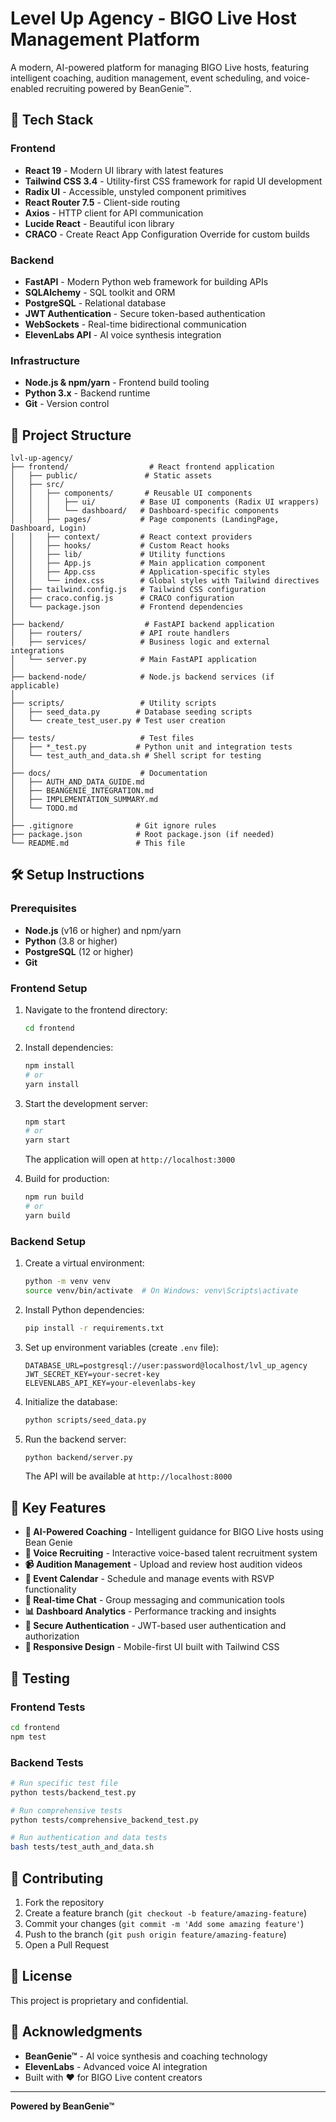 # Level Up Agency - BIGO Live Host Management Platform

A modern, AI-powered platform for managing BIGO Live hosts, featuring intelligent coaching, audition management, event scheduling, and voice-enabled recruiting powered by BeanGenie™.

## 🚀 Tech Stack

### Frontend
- **React 19** - Modern UI library with latest features
- **Tailwind CSS 3.4** - Utility-first CSS framework for rapid UI development
- **Radix UI** - Accessible, unstyled component primitives
- **React Router 7.5** - Client-side routing
- **Axios** - HTTP client for API communication
- **Lucide React** - Beautiful icon library
- **CRACO** - Create React App Configuration Override for custom builds

### Backend
- **FastAPI** - Modern Python web framework for building APIs
- **SQLAlchemy** - SQL toolkit and ORM
- **PostgreSQL** - Relational database
- **JWT Authentication** - Secure token-based authentication
- **WebSockets** - Real-time bidirectional communication
- **ElevenLabs API** - AI voice synthesis integration

### Infrastructure
- **Node.js & npm/yarn** - Frontend build tooling
- **Python 3.x** - Backend runtime
- **Git** - Version control

## 📁 Project Structure

```
lvl-up-agency/
├── frontend/                  # React frontend application
│   ├── public/               # Static assets
│   ├── src/
│   │   ├── components/       # Reusable UI components
│   │   │   ├── ui/          # Base UI components (Radix UI wrappers)
│   │   │   └── dashboard/   # Dashboard-specific components
│   │   ├── pages/           # Page components (LandingPage, Dashboard, Login)
│   │   ├── context/         # React context providers
│   │   ├── hooks/           # Custom React hooks
│   │   ├── lib/             # Utility functions
│   │   ├── App.js           # Main application component
│   │   ├── App.css          # Application-specific styles
│   │   └── index.css        # Global styles with Tailwind directives
│   ├── tailwind.config.js   # Tailwind CSS configuration
│   ├── craco.config.js      # CRACO configuration
│   └── package.json         # Frontend dependencies
│
├── backend/                  # FastAPI backend application
│   ├── routers/             # API route handlers
│   ├── services/            # Business logic and external integrations
│   └── server.py            # Main FastAPI application
│
├── backend-node/            # Node.js backend services (if applicable)
│
├── scripts/                 # Utility scripts
│   ├── seed_data.py        # Database seeding scripts
│   └── create_test_user.py # Test user creation
│
├── tests/                   # Test files
│   ├── *_test.py           # Python unit and integration tests
│   └── test_auth_and_data.sh # Shell script for testing
│
├── docs/                    # Documentation
│   ├── AUTH_AND_DATA_GUIDE.md
│   ├── BEANGENIE_INTEGRATION.md
│   ├── IMPLEMENTATION_SUMMARY.md
│   └── TODO.md
│
├── .gitignore              # Git ignore rules
├── package.json            # Root package.json (if needed)
└── README.md               # This file

```

## 🛠️ Setup Instructions

### Prerequisites
- **Node.js** (v16 or higher) and npm/yarn
- **Python** (3.8 or higher)
- **PostgreSQL** (12 or higher)
- **Git**

### Frontend Setup

1. Navigate to the frontend directory:
   ```bash
   cd frontend
   ```

2. Install dependencies:
   ```bash
   npm install
   # or
   yarn install
   ```

3. Start the development server:
   ```bash
   npm start
   # or
   yarn start
   ```

   The application will open at `http://localhost:3000`

4. Build for production:
   ```bash
   npm run build
   # or
   yarn build
   ```

### Backend Setup

1. Create a virtual environment:
   ```bash
   python -m venv venv
   source venv/bin/activate  # On Windows: venv\Scripts\activate
   ```

2. Install Python dependencies:
   ```bash
   pip install -r requirements.txt
   ```

3. Set up environment variables (create `.env` file):
   ```
   DATABASE_URL=postgresql://user:password@localhost/lvl_up_agency
   JWT_SECRET_KEY=your-secret-key
   ELEVENLABS_API_KEY=your-elevenlabs-key
   ```

4. Initialize the database:
   ```bash
   python scripts/seed_data.py
   ```

5. Run the backend server:
   ```bash
   python backend/server.py
   ```

   The API will be available at `http://localhost:8000`

## 🎨 Key Features

- **🤖 AI-Powered Coaching** - Intelligent guidance for BIGO Live hosts using Bean Genie
- **🎤 Voice Recruiting** - Interactive voice-based talent recruitment system
- **📹 Audition Management** - Upload and review host audition videos
- **📅 Event Calendar** - Schedule and manage events with RSVP functionality
- **💬 Real-time Chat** - Group messaging and communication tools
- **📊 Dashboard Analytics** - Performance tracking and insights
- **🔐 Secure Authentication** - JWT-based user authentication and authorization
- **📱 Responsive Design** - Mobile-first UI built with Tailwind CSS

## 🧪 Testing

### Frontend Tests
```bash
cd frontend
npm test
```

### Backend Tests
```bash
# Run specific test file
python tests/backend_test.py

# Run comprehensive tests
python tests/comprehensive_backend_test.py

# Run authentication and data tests
bash tests/test_auth_and_data.sh
```

## 🤝 Contributing

1. Fork the repository
2. Create a feature branch (`git checkout -b feature/amazing-feature`)
3. Commit your changes (`git commit -m 'Add some amazing feature'`)
4. Push to the branch (`git push origin feature/amazing-feature`)
5. Open a Pull Request

## 📄 License

This project is proprietary and confidential.

## 🙏 Acknowledgments

- **BeanGenie™** - AI voice synthesis and coaching technology
- **ElevenLabs** - Advanced voice AI integration
- Built with ❤️ for BIGO Live content creators

---

**Powered by BeanGenie™**
